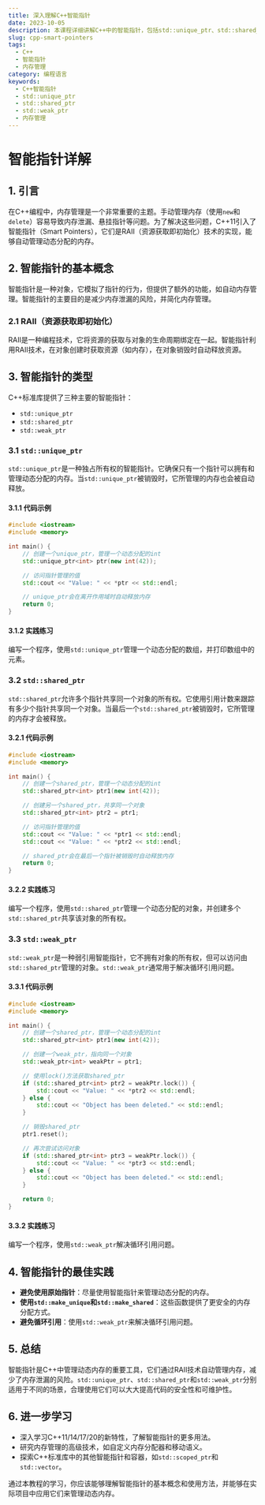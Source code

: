```yaml
---
title: 深入理解C++智能指针
date: 2023-10-05
description: 本课程详细讲解C++中的智能指针，包括std::unique_ptr、std::shared_ptr和std::weak_ptr的使用、实现原理及最佳实践。
slug: cpp-smart-pointers
tags:
  - C++
  - 智能指针
  - 内存管理
category: 编程语言
keywords:
  - C++智能指针
  - std::unique_ptr
  - std::shared_ptr
  - std::weak_ptr
  - 内存管理
---
```


# 智能指针详解

## 1. 引言

在C++编程中，内存管理是一个非常重要的主题。手动管理内存（使用`new`和`delete`）容易导致内存泄漏、悬挂指针等问题。为了解决这些问题，C++11引入了智能指针（Smart Pointers），它们是RAII（资源获取即初始化）技术的实现，能够自动管理动态分配的内存。

## 2. 智能指针的基本概念

智能指针是一种对象，它模拟了指针的行为，但提供了额外的功能，如自动内存管理。智能指针的主要目的是减少内存泄漏的风险，并简化内存管理。

### 2.1 RAII（资源获取即初始化）

RAII是一种编程技术，它将资源的获取与对象的生命周期绑定在一起。智能指针利用RAII技术，在对象创建时获取资源（如内存），在对象销毁时自动释放资源。

## 3. 智能指针的类型

C++标准库提供了三种主要的智能指针：

- `std::unique_ptr`
- `std::shared_ptr`
- `std::weak_ptr`

### 3.1 `std::unique_ptr`

`std::unique_ptr`是一种独占所有权的智能指针。它确保只有一个指针可以拥有和管理动态分配的内存。当`std::unique_ptr`被销毁时，它所管理的内存也会被自动释放。

#### 3.1.1 代码示例

```cpp
#include <iostream>
#include <memory>

int main() {
    // 创建一个unique_ptr，管理一个动态分配的int
    std::unique_ptr<int> ptr(new int(42));

    // 访问指针管理的值
    std::cout << "Value: " << *ptr << std::endl;

    // unique_ptr会在离开作用域时自动释放内存
    return 0;
}
```

#### 3.1.2 实践练习

编写一个程序，使用`std::unique_ptr`管理一个动态分配的数组，并打印数组中的元素。

### 3.2 `std::shared_ptr`

`std::shared_ptr`允许多个指针共享同一个对象的所有权。它使用引用计数来跟踪有多少个指针共享同一个对象。当最后一个`std::shared_ptr`被销毁时，它所管理的内存才会被释放。

#### 3.2.1 代码示例

```cpp
#include <iostream>
#include <memory>

int main() {
    // 创建一个shared_ptr，管理一个动态分配的int
    std::shared_ptr<int> ptr1(new int(42));

    // 创建另一个shared_ptr，共享同一个对象
    std::shared_ptr<int> ptr2 = ptr1;

    // 访问指针管理的值
    std::cout << "Value: " << *ptr1 << std::endl;
    std::cout << "Value: " << *ptr2 << std::endl;

    // shared_ptr会在最后一个指针被销毁时自动释放内存
    return 0;
}
```

#### 3.2.2 实践练习

编写一个程序，使用`std::shared_ptr`管理一个动态分配的对象，并创建多个`std::shared_ptr`共享该对象的所有权。

### 3.3 `std::weak_ptr`

`std::weak_ptr`是一种弱引用智能指针，它不拥有对象的所有权，但可以访问由`std::shared_ptr`管理的对象。`std::weak_ptr`通常用于解决循环引用问题。

#### 3.3.1 代码示例

```cpp
#include <iostream>
#include <memory>

int main() {
    // 创建一个shared_ptr，管理一个动态分配的int
    std::shared_ptr<int> ptr1(new int(42));

    // 创建一个weak_ptr，指向同一个对象
    std::weak_ptr<int> weakPtr = ptr1;

    // 使用lock()方法获取shared_ptr
    if (std::shared_ptr<int> ptr2 = weakPtr.lock()) {
        std::cout << "Value: " << *ptr2 << std::endl;
    } else {
        std::cout << "Object has been deleted." << std::endl;
    }

    // 销毁shared_ptr
    ptr1.reset();

    // 再次尝试访问对象
    if (std::shared_ptr<int> ptr3 = weakPtr.lock()) {
        std::cout << "Value: " << *ptr3 << std::endl;
    } else {
        std::cout << "Object has been deleted." << std::endl;
    }

    return 0;
}
```

#### 3.3.2 实践练习

编写一个程序，使用`std::weak_ptr`解决循环引用问题。

## 4. 智能指针的最佳实践

- **避免使用原始指针**：尽量使用智能指针来管理动态分配的内存。
- **使用`std::make_unique`和`std::make_shared`**：这些函数提供了更安全的内存分配方式。
- **避免循环引用**：使用`std::weak_ptr`来解决循环引用问题。

## 5. 总结

智能指针是C++中管理动态内存的重要工具，它们通过RAII技术自动管理内存，减少了内存泄漏的风险。`std::unique_ptr`、`std::shared_ptr`和`std::weak_ptr`分别适用于不同的场景，合理使用它们可以大大提高代码的安全性和可维护性。

## 6. 进一步学习

- 深入学习C++11/14/17/20的新特性，了解智能指针的更多用法。
- 研究内存管理的高级技术，如自定义内存分配器和移动语义。
- 探索C++标准库中的其他智能指针和容器，如`std::scoped_ptr`和`std::vector`。

通过本教程的学习，你应该能够理解智能指针的基本概念和使用方法，并能够在实际项目中应用它们来管理动态内存。